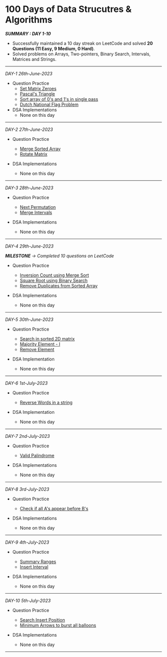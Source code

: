 # 100 Days of Data Strucutres & Algorithms

*__SUMMARY : DAY 1-10__*

- Successfully maintained a 10 day streak on LeetCode and solved __20 Questions (11 Easy, 9 Medium, 0 Hard)__.
- Solved problems on Arrays, Two-pointers, Binary Search, Intervals, Matrices and Strings.

---

*DAY-1 26th-June-2023*

- Question Practice
    - [Set Matrix Zeroes](https://leetcode.com/problems/set-matrix-zeroes/description/)
    - [Pascal's Triangle](https://leetcode.com/problems/pascals-triangle/)
    - [Sort array of 0's and 1's in single pass](https://practice.geeksforgeeks.org/problems/segregate-0s-and-1s5106/1)
    - [Dutch National Flag Problem](https://leetcode.com/problems/sort-colors/)
- DSA Implementations
    - None on this day

---

*DAY-2 27th-June-2023*

- Question Practice
	- [Merge Sorted Array](https://leetcode.com/problems/merge-sorted-array/)
	- [Rotate Matrix](https://leetcode.com/problems/rotate-image/)

- DSA Implementations
	- None on this day

---

*DAY-3 28th-June-2023*

- Question Practice
	- [Next Permutation](https://leetcode.com/problems/next-permutation/)
	- [Merge Intervals](https://leetcode.com/problems/merge-intervals/)

- DSA Implementations
	- None on this day

---

*DAY-4 29th-June-2023*

*__MILESTONE__ -> Completed 10 questions on LeetCode*

- Question Practice
    - [Inversion Count using Merge Sort](https://practice.geeksforgeeks.org/problems/inversion-of-array-1587115620/1?utm_source=gfg&utm_medium=article&utm_campaign=bottom_sticky_on_article)
    - [Square Root using Binary Search](https://leetcode.com/problems/sqrtx/)
    - [Remove Duplicates from Sorted Array](https://leetcode.com/problems/remove-duplicates-from-sorted-array/)

- DSA Implementations
    - None on this day

---

*DAY-5 30th-June-2023*

- Question Practice
    - [Search in sorted 2D matrix](https://leetcode.com/problems/search-a-2d-matrix/)
    - [Majority Element - I](https://leetcode.com/problems/majority-element/)
    - [Remove Element](https://leetcode.com/problems/remove-element/)

- DSA Implementation
    - None on this day

---

*DAY-6 1st-July-2023*

- Question Practice
    -   [Reverse Words in a string](https://leetcode.com/problems/reverse-words-in-a-string/)

- DSA Implementation
    - None on this day

---

*DAY-7 2nd-July-2023*

- Question Practice
    - [Valid Palindrome](https://leetcode.com/problems/valid-palindrome/)

- DSA Implementations
    - None on this day

---

*DAY-8 3rd-July-2023*

- Question Practice
    - [Check if all A's appear before B's](https://leetcode.com/problems/check-if-all-as-appears-before-all-bs/)

- DSA Implementations
    - None on this day

---

*DAY-9 4th-July-2023*

- Question Practice
    - [Summary Ranges](https://leetcode.com/problems/summary-ranges/description/)
    - [Insert Interval](https://leetcode.com/problems/insert-interval/description/)

- DSA Implementations
    - None on this day

---

*DAY-10 5th-July-2023*

- Question Practice
    - [Search Insert Position](https://leetcode.com/problems/search-insert-position/)
    - [Minimum Arrows to burst all balloons](https://leetcode.com/problems/minimum-number-of-arrows-to-burst-balloons/)

- DSA Implementations
    - None on this day

---